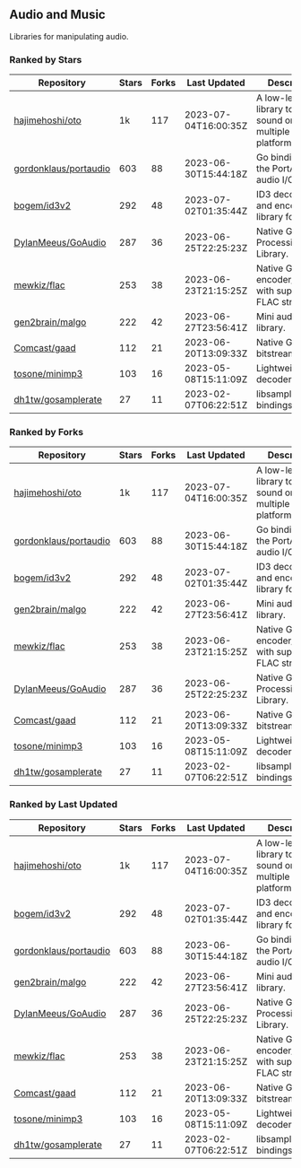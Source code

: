 ## Audio and Music

Libraries for manipulating audio.

### Ranked by Stars

| Repository | Stars | Forks | Last Updated | Description | 
|------------|-------|-------|--------------|-------------|
| [hajimehoshi/oto](https://github.com/hajimehoshi/oto) | 1k | 117 | 2023-07-04T16:00:35Z |  A low-level library to play sound on multiple platforms. |
| [gordonklaus/portaudio](https://github.com/gordonklaus/portaudio) | 603 | 88 | 2023-06-30T15:44:18Z |  Go bindings for the PortAudio audio I/O library. |
| [bogem/id3v2](https://github.com/bogem/id3v2) | 292 | 48 | 2023-07-02T01:35:44Z |  ID3 decoding and encoding library for Go. |
| [DylanMeeus/GoAudio](https://github.com/DylanMeeus/GoAudio) | 287 | 36 | 2023-06-25T22:25:23Z |  Native Go Audio Processing Library. |
| [mewkiz/flac](https://github.com/mewkiz/flac) | 253 | 38 | 2023-06-23T21:15:25Z |  Native Go FLAC encoder/decoder with support for FLAC streams. |
| [gen2brain/malgo](https://github.com/gen2brain/malgo) | 222 | 42 | 2023-06-27T23:56:41Z |  Mini audio library. |
| [Comcast/gaad](https://github.com/Comcast/gaad) | 112 | 21 | 2023-06-20T13:09:33Z |  Native Go AAC bitstream parser. |
| [tosone/minimp3](https://github.com/tosone/minimp3) | 103 | 16 | 2023-05-08T15:11:09Z |  Lightweight MP3 decoder library. |
| [dh1tw/gosamplerate](https://github.com/dh1tw/gosamplerate) | 27 | 11 | 2023-02-07T06:22:51Z |  libsamplerate bindings for go. |

### Ranked by Forks

| Repository | Stars | Forks | Last Updated | Description | 
|------------|-------|-------|--------------|-------------|
| [hajimehoshi/oto](https://github.com/hajimehoshi/oto) | 1k | 117 | 2023-07-04T16:00:35Z |  A low-level library to play sound on multiple platforms. |
| [gordonklaus/portaudio](https://github.com/gordonklaus/portaudio) | 603 | 88 | 2023-06-30T15:44:18Z |  Go bindings for the PortAudio audio I/O library. |
| [bogem/id3v2](https://github.com/bogem/id3v2) | 292 | 48 | 2023-07-02T01:35:44Z |  ID3 decoding and encoding library for Go. |
| [gen2brain/malgo](https://github.com/gen2brain/malgo) | 222 | 42 | 2023-06-27T23:56:41Z |  Mini audio library. |
| [mewkiz/flac](https://github.com/mewkiz/flac) | 253 | 38 | 2023-06-23T21:15:25Z |  Native Go FLAC encoder/decoder with support for FLAC streams. |
| [DylanMeeus/GoAudio](https://github.com/DylanMeeus/GoAudio) | 287 | 36 | 2023-06-25T22:25:23Z |  Native Go Audio Processing Library. |
| [Comcast/gaad](https://github.com/Comcast/gaad) | 112 | 21 | 2023-06-20T13:09:33Z |  Native Go AAC bitstream parser. |
| [tosone/minimp3](https://github.com/tosone/minimp3) | 103 | 16 | 2023-05-08T15:11:09Z |  Lightweight MP3 decoder library. |
| [dh1tw/gosamplerate](https://github.com/dh1tw/gosamplerate) | 27 | 11 | 2023-02-07T06:22:51Z |  libsamplerate bindings for go. |

### Ranked by Last Updated

| Repository | Stars | Forks | Last Updated | Description | 
|------------|-------|-------|--------------|-------------|
| [hajimehoshi/oto](https://github.com/hajimehoshi/oto) | 1k | 117 | 2023-07-04T16:00:35Z |  A low-level library to play sound on multiple platforms. |
| [bogem/id3v2](https://github.com/bogem/id3v2) | 292 | 48 | 2023-07-02T01:35:44Z |  ID3 decoding and encoding library for Go. |
| [gordonklaus/portaudio](https://github.com/gordonklaus/portaudio) | 603 | 88 | 2023-06-30T15:44:18Z |  Go bindings for the PortAudio audio I/O library. |
| [gen2brain/malgo](https://github.com/gen2brain/malgo) | 222 | 42 | 2023-06-27T23:56:41Z |  Mini audio library. |
| [DylanMeeus/GoAudio](https://github.com/DylanMeeus/GoAudio) | 287 | 36 | 2023-06-25T22:25:23Z |  Native Go Audio Processing Library. |
| [mewkiz/flac](https://github.com/mewkiz/flac) | 253 | 38 | 2023-06-23T21:15:25Z |  Native Go FLAC encoder/decoder with support for FLAC streams. |
| [Comcast/gaad](https://github.com/Comcast/gaad) | 112 | 21 | 2023-06-20T13:09:33Z |  Native Go AAC bitstream parser. |
| [tosone/minimp3](https://github.com/tosone/minimp3) | 103 | 16 | 2023-05-08T15:11:09Z |  Lightweight MP3 decoder library. |
| [dh1tw/gosamplerate](https://github.com/dh1tw/gosamplerate) | 27 | 11 | 2023-02-07T06:22:51Z |  libsamplerate bindings for go. |

